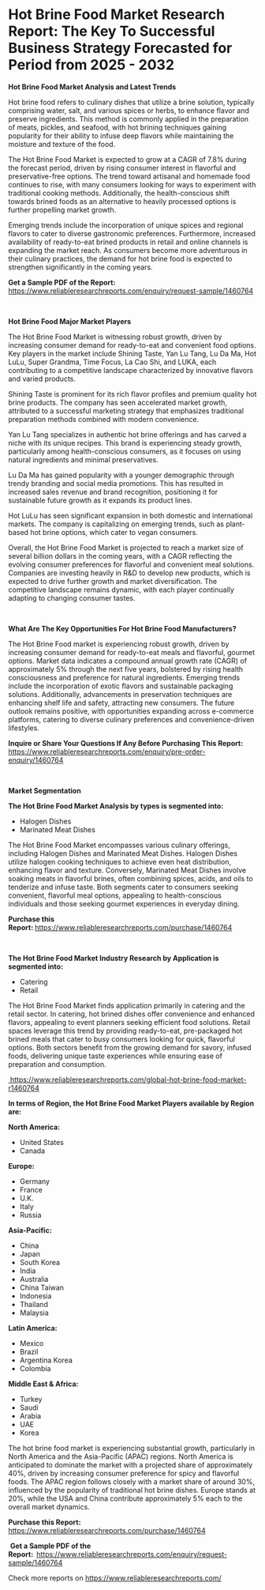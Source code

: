 <p><h1>Hot Brine Food Market Research Report: The Key To Successful Business Strategy Forecasted for Period from 2025 - 2032</h1></p><p><strong>Hot Brine Food Market Analysis and Latest Trends</strong></p>
<p><p>Hot brine food refers to culinary dishes that utilize a brine solution, typically comprising water, salt, and various spices or herbs, to enhance flavor and preserve ingredients. This method is commonly applied in the preparation of meats, pickles, and seafood, with hot brining techniques gaining popularity for their ability to infuse deep flavors while maintaining the moisture and texture of the food.</p><p>The Hot Brine Food Market is expected to grow at a CAGR of 7.8% during the forecast period, driven by rising consumer interest in flavorful and preservative-free options. The trend toward artisanal and homemade food continues to rise, with many consumers looking for ways to experiment with traditional cooking methods. Additionally, the health-conscious shift towards brined foods as an alternative to heavily processed options is further propelling market growth.</p><p>Emerging trends include the incorporation of unique spices and regional flavors to cater to diverse gastronomic preferences. Furthermore, increased availability of ready-to-eat brined products in retail and online channels is expanding the market reach. As consumers become more adventurous in their culinary practices, the demand for hot brine food is expected to strengthen significantly in the coming years.</p></p>
<p><strong>Get a Sample PDF of the Report:&nbsp;</strong> <a href="https://www.reliableresearchreports.com/enquiry/request-sample/1460764?utm_campaign=2954&utm_medium=2&utm_source=Github&utm_content=ia&utm_term=24032025&utm_id=hot-brine-food">https://www.reliableresearchreports.com/enquiry/request-sample/1460764</a></p>
<p>&nbsp;</p>
<p><strong>Hot Brine Food Major Market Players</strong></p>
<p><p>The Hot Brine Food Market is witnessing robust growth, driven by increasing consumer demand for ready-to-eat and convenient food options. Key players in the market include Shining Taste, Yan Lu Tang, Lu Da Ma, Hot LuLu, Super Grandma, Time Focus, La Cao Shi, and LUKA, each contributing to a competitive landscape characterized by innovative flavors and varied products.</p><p>Shining Taste is prominent for its rich flavor profiles and premium quality hot brine products. The company has seen accelerated market growth, attributed to a successful marketing strategy that emphasizes traditional preparation methods combined with modern convenience.</p><p>Yan Lu Tang specializes in authentic hot brine offerings and has carved a niche with its unique recipes. This brand is experiencing steady growth, particularly among health-conscious consumers, as it focuses on using natural ingredients and minimal preservatives.</p><p>Lu Da Ma has gained popularity with a younger demographic through trendy branding and social media promotions. This has resulted in increased sales revenue and brand recognition, positioning it for sustainable future growth as it expands its product lines.</p><p>Hot LuLu has seen significant expansion in both domestic and international markets. The company is capitalizing on emerging trends, such as plant-based hot brine options, which cater to vegan consumers. </p><p>Overall, the Hot Brine Food Market is projected to reach a market size of several billion dollars in the coming years, with a CAGR reflecting the evolving consumer preferences for flavorful and convenient meal solutions. Companies are investing heavily in R&D to develop new products, which is expected to drive further growth and market diversification. The competitive landscape remains dynamic, with each player continually adapting to changing consumer tastes.</p></p>
<p>&nbsp;</p>
<p><strong>What Are The Key Opportunities For Hot Brine Food Manufacturers?</strong></p>
<p><p>The Hot Brine Food market is experiencing robust growth, driven by increasing consumer demand for ready-to-eat meals and flavorful, gourmet options. Market data indicates a compound annual growth rate (CAGR) of approximately 5% through the next five years, bolstered by rising health consciousness and preference for natural ingredients. Emerging trends include the incorporation of exotic flavors and sustainable packaging solutions. Additionally, advancements in preservation techniques are enhancing shelf life and safety, attracting new consumers. The future outlook remains positive, with opportunities expanding across e-commerce platforms, catering to diverse culinary preferences and convenience-driven lifestyles.</p></p>
<p><strong>Inquire or Share Your Questions If Any Before Purchasing This Report:</strong> <a href="https://www.reliableresearchreports.com/enquiry/pre-order-enquiry/1460764?utm_campaign=2954&utm_medium=2&utm_source=Github&utm_content=ia&utm_term=24032025&utm_id=hot-brine-food">https://www.reliableresearchreports.com/enquiry/pre-order-enquiry/1460764</a></p>
<p>&nbsp;</p>
<p><strong>Market Segmentation</strong></p>
<p><strong>The Hot Brine Food Market Analysis by types is segmented into:</strong></p>
<p><ul><li>Halogen Dishes</li><li>Marinated Meat Dishes</li></ul></p>
<p><p>The Hot Brine Food Market encompasses various culinary offerings, including Halogen Dishes and Marinated Meat Dishes. Halogen Dishes utilize halogen cooking techniques to achieve even heat distribution, enhancing flavor and texture. Conversely, Marinated Meat Dishes involve soaking meats in flavorful brines, often combining spices, acids, and oils to tenderize and infuse taste. Both segments cater to consumers seeking convenient, flavorful meal options, appealing to health-conscious individuals and those seeking gourmet experiences in everyday dining.</p></p>
<p><strong>Purchase this Report:&nbsp;</strong><a href="https://www.reliableresearchreports.com/purchase/1460764?utm_campaign=2954&utm_medium=2&utm_source=Github&utm_content=ia&utm_term=24032025&utm_id=hot-brine-food">https://www.reliableresearchreports.com/purchase/1460764</a></p>
<p>&nbsp;</p>
<p><strong>The Hot Brine Food Market Industry Research by Application is segmented into:</strong></p>
<p><ul><li>Catering</li><li>Retail</li></ul></p>
<p><p>The Hot Brine Food Market finds application primarily in catering and the retail sector. In catering, hot brined dishes offer convenience and enhanced flavors, appealing to event planners seeking efficient food solutions. Retail spaces leverage this trend by providing ready-to-eat, pre-packaged hot brined meals that cater to busy consumers looking for quick, flavorful options. Both sectors benefit from the growing demand for savory, infused foods, delivering unique taste experiences while ensuring ease of preparation and consumption.</p></p>
<p><a href="https://www.reliableresearchreports.com/global-hot-brine-food-market-r1460764?utm_campaign=2954&utm_medium=2&utm_source=Github&utm_content=ia&utm_term=24032025&utm_id=hot-brine-food">&nbsp;https://www.reliableresearchreports.com/global-hot-brine-food-market-r1460764</a></p>
<p><strong>In terms of Region, the Hot Brine Food Market Players available by Region are:</strong></p>
<p>
    <p> <strong> North America: </strong>
        <ul>
            <li>United States</li>
            <li>Canada</li>
        </ul>
        </p> 
    <p> <strong> Europe: </strong>
        <ul>
            <li>Germany</li>
            <li>France</li>
            <li>U.K.</li>
            <li>Italy</li>
            <li>Russia</li>
        </ul>
        </p> 
    <p> <strong> Asia-Pacific: </strong>
        <ul>
            <li>China</li>
            <li>Japan</li>
            <li>South Korea</li>
            <li>India</li>
            <li>Australia</li>
            <li>China Taiwan</li>
            <li>Indonesia</li>
            <li>Thailand</li>
            <li>Malaysia</li>
        </ul>
        </p> 
    <p> <strong> Latin America: </strong>
        <ul>
            <li>Mexico</li>
            <li>Brazil</li>
            <li>Argentina Korea</li>
            <li>Colombia</li>
        </ul>
        </p> 
    <p> <strong> Middle East & Africa: </strong>
        <ul>
            <li>Turkey</li>
            <li>Saudi</li>
            <li>Arabia</li>
            <li>UAE</li>
            <li>Korea</li>
        </ul>
    </p>
    </p>
<p><p>The hot brine food market is experiencing substantial growth, particularly in North America and the Asia-Pacific (APAC) regions. North America is anticipated to dominate the market with a projected share of approximately 40%, driven by increasing consumer preference for spicy and flavorful foods. The APAC region follows closely with a market share of around 30%, influenced by the popularity of traditional hot brine dishes. Europe stands at 20%, while the USA and China contribute approximately 5% each to the overall market dynamics.</p></p>
<p><strong>Purchase this Report: </strong><a href="https://www.reliableresearchreports.com/purchase/1460764?utm_campaign=2954&utm_medium=2&utm_source=Github&utm_content=ia&utm_term=24032025&utm_id=hot-brine-food">https://www.reliableresearchreports.com/purchase/1460764</a></p>
<p>&nbsp;<strong>Get a Sample PDF of the Report:&nbsp;&nbsp;</strong><a href="https://www.reliableresearchreports.com/enquiry/request-sample/1460764?utm_campaign=2954&utm_medium=2&utm_source=Github&utm_content=ia&utm_term=24032025&utm_id=hot-brine-food">https://www.reliableresearchreports.com/enquiry/request-sample/1460764</a></p>
<p><strong></strong></p>
<p>Check more reports on <a href="https://www.reliableresearchreports.com/?utm_campaign=2954&utm_medium=2&utm_source=Github&utm_content=ia&utm_term=24032025&utm_id=hot-brine-food">https://www.reliableresearchreports.com/</a></p>